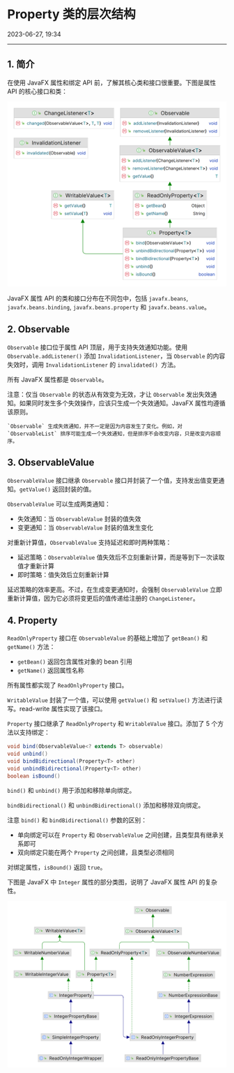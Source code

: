 # Property 类的层次结构

2023-06-27, 19:34
****
## 1. 简介

在使用 JavaFX 属性和绑定 API 前，了解其核心类和接口很重要。下图是属性 API 的核心接口和类：

![](images/2023-06-27-16-57-59.png)

JavaFX 属性 API 的类和接口分布在不同包中，包括 `javafx.beans`, `javafx.beans.binding`, `javafx.beans.property` 和 `javafx.beans.value`。

## 2. Observable

`Observable` 接口位于属性 API 顶层，用于支持失效通知功能。使用 `Observable.addListener()` 添加 `InvalidationListener`，当 `Observable` 的内容失效时，调用 `InvalidationListener` 的 `invalidated() `方法。

所有 JavaFX 属性都是 `Observable`。

注意：仅当 `Observable` 的状态从有效变为无效，才让 `Observable` 发出失效通知。如果同时发生多个失效操作，应该只生成一个失效通知。JavaFX 属性均遵循该原则。 

```ad-tip
`Observable` 生成失效通知，并不一定是因为内容发生了变化。例如，对 `ObservableList` 排序可能生成一个失效通知，但是排序不会改变内容，只是改变内容顺序。
```

## 3. ObservableValue

`ObservableValue` 接口继承 `Observable` 接口并封装了一个值，支持发出值变更通知。`getValue()` 返回封装的值。

`ObservableValue` 可以生成两类通知：

- 失效通知：当 `ObservableValue` 封装的值失效
- 变更通知：当 `ObservableValue` 封装的值发生变化

对重新计算值，`ObservableValue` 支持延迟和即时两种策略：

- 延迟策略：`ObservableValue` 值失效后不立刻重新计算，而是等到下一次读取值才重新计算
- 即时策略：值失效后立刻重新计算

延迟策略的效率更高。不过，在生成变更通知时，会强制 `ObservableValue` 立即重新计算值，因为它必须将变更后的值传递给注册的 `ChangeListener`。

## 4. Property

`ReadOnlyProperty` 接口在 `ObservableValue` 的基础上增加了 `getBean()` 和 `getName()` 方法：

- `getBean()` 返回包含属性对象的 bean 引用
- `getName()` 返回属性名称

所有属性都实现了 `ReadOnlyProperty` 接口。

`WritableValue` 封装了一个值，可以使用 `getValue()` 和 `setValue()` 方法进行读写。read-write 属性实现了该接口。

`Property` 接口继承了 `ReadOnlyProperty` 和 `WritableValue` 接口。添加了 5 个方法以支持绑定：

```java
void bind(ObservableValue<? extends T> observable)
void unbind()
void bindBidirectional(Property<T> other)
void unbindBidirectional(Property<T> other)
boolean isBound()
```

`bind()` 和 `unbind()` 用于添加和移除单向绑定。

`bindBidirectional()` 和 `unbindBidirectional()` 添加和移除双向绑定。

注意 `bind()` 和 `bindBidirectional()` 参数的区别：

- 单向绑定可以在 `Property` 和 `ObservableValue` 之间创建，且类型具有继承关系即可
- 双向绑定只能在两个 `Property` 之间创建，且类型必须相同

对绑定属性，`isBound()` 返回 `true`。

下图是 JavaFX 中 `Integer` 属性的部分类图，说明了 JavaFX 属性 API 的复杂性。

![](images/2023-06-27-19-33-02.png)
